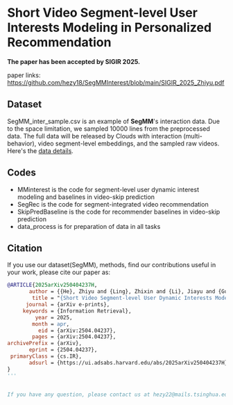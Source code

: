 # Short Video Segment-level User Interests Modeling in Personalized Recommendation

**The paper has been accepted by SIGIR 2025.**

paper links: https://github.com/hezy18/SegMMInterest/blob/main/SIGIR_2025_Zhiyu.pdf

## Dataset

SegMM_inter_sample.csv is an example of **SegMM**'s interaction data. Due to the space limitation, we sampled 10000 lines from the preprocessed data. The full data will be released by Clouds with interaction (multi-behavior), video segment-level embeddings, and the sampled raw videos. 
Here's the [data details](https://github.com/hezy18/SegMMInterest/blob/main/SegMM.md).

## Codes

* MMinterest is the code for segment-level user dynamic interest modeling and baselines in video-skip prediction
* SegRec is the code for segment-integrated video recommendation
* SkipPredBaseline is the code for recommender baselines in video-skip prediction
* data_process is for preparation of data in all tasks

## Citation

If you use our dataset(SegMM), methods, find our contributions useful in your work, please cite our paper as:

```bib
@ARTICLE{2025arXiv250404237H,
       author = {{He}, Zhiyu and {Ling}, Zhixin and {Li}, Jiayu and {Guo}, Zhiqiang and {Ma}, Weizhi and {Luo}, Xinchen and {Zhang}, Min and {Zhou}, Guorui},
        title = "{Short Video Segment-level User Dynamic Interests Modeling in Personalized Recommendation}",
      journal = {arXiv e-prints},
     keywords = {Information Retrieval},
         year = 2025,
        month = apr,
          eid = {arXiv:2504.04237},
        pages = {arXiv:2504.04237},
archivePrefix = {arXiv},
       eprint = {2504.04237},
 primaryClass = {cs.IR},
       adsurl = {https://ui.adsabs.harvard.edu/abs/2025arXiv250404237H},
}
'''


If you have any question, please contact us at hezy22@mails.tsinghua.edu.cn.
